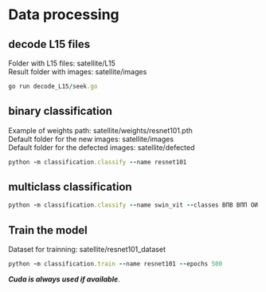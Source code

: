 # Data processing
## decode L15 files
Folder with L15 files: satellite/L15\
Result folder with images: satellite/images
```ruby
go run decode_L15/seek.go 
```
## binary classification 
Example of weights path: satellite/weights/resnet101.pth<br>
Default folder for the new images: satellite/images<br>
Default folder for the defected images: satellite/defected
```ruby
python -m classification.classify --name resnet101
```
## multiclass classification
```ruby
python -m classification.classify --name swin_vit --classes ВПВ ВПП ОИ ЧПИ
```

## Train the model
Dataset for trainning: satellite/resnet101_dataset
```ruby
python -m classification.train --name resnet101 --epochs 500
```
***Cuda is always used if available***.






